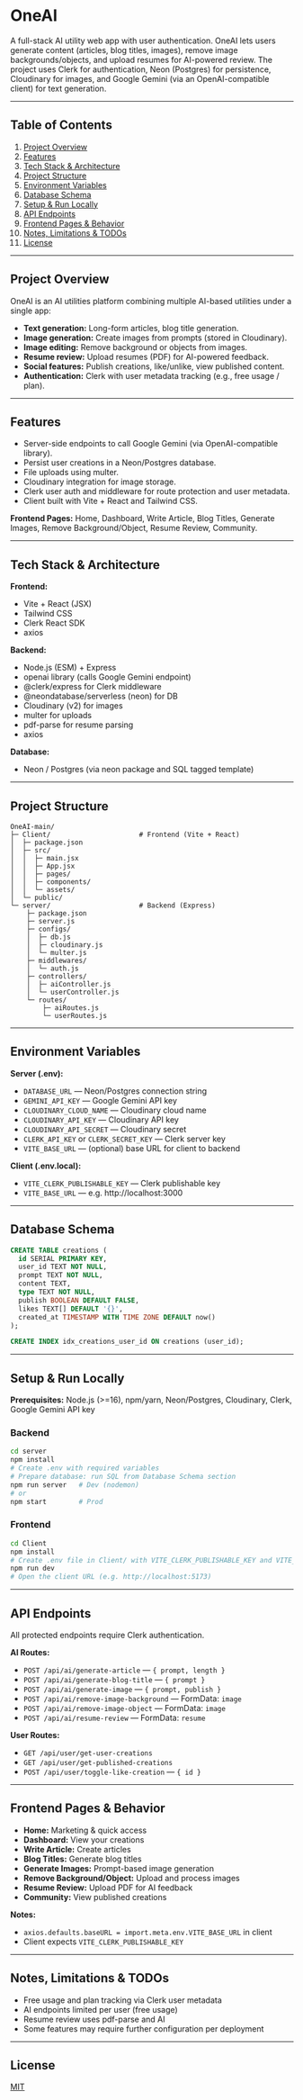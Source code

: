 # OneAI

A full-stack AI utility web app with user authentication. OneAI lets users generate content (articles, blog titles, images), remove image backgrounds/objects, and upload resumes for AI-powered review. The project uses Clerk for authentication, Neon (Postgres) for persistence, Cloudinary for images, and Google Gemini (via an OpenAI-compatible client) for text generation.

---

## Table of Contents

1. [Project Overview](#project-overview)
2. [Features](#features)
3. [Tech Stack & Architecture](#tech-stack--architecture)
4. [Project Structure](#project-structure)
5. [Environment Variables](#environment-variables)
6. [Database Schema](#database-schema)
7. [Setup & Run Locally](#setup--run-locally)
8. [API Endpoints](#api-endpoints)
9. [Frontend Pages & Behavior](#frontend-pages--behavior)
10. [Notes, Limitations & TODOs](#notes-limitations--todos)
11. [License](#license)

---

## Project Overview

OneAI is an AI utilities platform combining multiple AI-based utilities under a single app:

- **Text generation:** Long-form articles, blog title generation.
- **Image generation:** Create images from prompts (stored in Cloudinary).
- **Image editing:** Remove background or objects from images.
- **Resume review:** Upload resumes (PDF) for AI-powered feedback.
- **Social features:** Publish creations, like/unlike, view published content.
- **Authentication:** Clerk with user metadata tracking (e.g., free usage / plan).

---

## Features

- Server-side endpoints to call Google Gemini (via OpenAI-compatible library).
- Persist user creations in a Neon/Postgres database.
- File uploads using multer.
- Cloudinary integration for image storage.
- Clerk user auth and middleware for route protection and user metadata.
- Client built with Vite + React and Tailwind CSS.

**Frontend Pages:** Home, Dashboard, Write Article, Blog Titles, Generate Images, Remove Background/Object, Resume Review, Community.

---

## Tech Stack & Architecture

**Frontend:**

- Vite + React (JSX)
- Tailwind CSS
- Clerk React SDK
- axios

**Backend:**

- Node.js (ESM) + Express
- openai library (calls Google Gemini endpoint)
- @clerk/express for Clerk middleware
- @neondatabase/serverless (neon) for DB
- Cloudinary (v2) for images
- multer for uploads
- pdf-parse for resume parsing
- axios

**Database:**

- Neon / Postgres (via neon package and SQL tagged template)

---

## Project Structure

```
OneAI-main/
├─ Client/                      # Frontend (Vite + React)
│  ├─ package.json
│  ├─ src/
│  │  ├─ main.jsx
│  │  ├─ App.jsx
│  │  ├─ pages/
│  │  ├─ components/
│  │  └─ assets/
│  └─ public/
└─ server/                      # Backend (Express)
    ├─ package.json
    ├─ server.js
    ├─ configs/
    │  ├─ db.js
    │  ├─ cloudinary.js
    │  └─ multer.js
    ├─ middlewares/
    │  └─ auth.js
    ├─ controllers/
    │  ├─ aiController.js
    │  └─ userController.js
    └─ routes/
        ├─ aiRoutes.js
        └─ userRoutes.js
```

---

## Environment Variables

**Server (.env):**

- `DATABASE_URL` — Neon/Postgres connection string
- `GEMINI_API_KEY` — Google Gemini API key
- `CLOUDINARY_CLOUD_NAME` — Cloudinary cloud name
- `CLOUDINARY_API_KEY` — Cloudinary API key
- `CLOUDINARY_API_SECRET` — Cloudinary secret
- `CLERK_API_KEY` or `CLERK_SECRET_KEY` — Clerk server key
- `VITE_BASE_URL` — (optional) base URL for client to backend

**Client (.env.local):**

- `VITE_CLERK_PUBLISHABLE_KEY` — Clerk publishable key
- `VITE_BASE_URL` — e.g. http://localhost:3000

---

## Database Schema

```sql
CREATE TABLE creations (
  id SERIAL PRIMARY KEY,
  user_id TEXT NOT NULL,
  prompt TEXT NOT NULL,
  content TEXT,
  type TEXT NOT NULL,
  publish BOOLEAN DEFAULT FALSE,
  likes TEXT[] DEFAULT '{}',
  created_at TIMESTAMP WITH TIME ZONE DEFAULT now()
);

CREATE INDEX idx_creations_user_id ON creations (user_id);
```

---

## Setup & Run Locally

**Prerequisites:** Node.js (>=16), npm/yarn, Neon/Postgres, Cloudinary, Clerk, Google Gemini API key

### Backend

```bash
cd server
npm install
# Create .env with required variables
# Prepare database: run SQL from Database Schema section
npm run server   # Dev (nodemon)
# or
npm start        # Prod
```

### Frontend

```bash
cd Client
npm install
# Create .env file in Client/ with VITE_CLERK_PUBLISHABLE_KEY and VITE_BASE_URL
npm run dev
# Open the client URL (e.g. http://localhost:5173)
```

---

## API Endpoints

All protected endpoints require Clerk authentication.

**AI Routes:**

- `POST /api/ai/generate-article` — `{ prompt, length }`
- `POST /api/ai/generate-blog-title` — `{ prompt }`
- `POST /api/ai/generate-image` — `{ prompt, publish }`
- `POST /api/ai/remove-image-background` — FormData: `image`
- `POST /api/ai/remove-image-object` — FormData: `image`
- `POST /api/ai/resume-review` — FormData: `resume`

**User Routes:**

- `GET /api/user/get-user-creations`
- `GET /api/user/get-published-creations`
- `POST /api/user/toggle-like-creation` — `{ id }`

---

## Frontend Pages & Behavior

- **Home:** Marketing & quick access
- **Dashboard:** View your creations
- **Write Article:** Create articles
- **Blog Titles:** Generate blog titles
- **Generate Images:** Prompt-based image generation
- **Remove Background/Object:** Upload and process images
- **Resume Review:** Upload PDF for AI feedback
- **Community:** View published creations

**Notes:**

- `axios.defaults.baseURL = import.meta.env.VITE_BASE_URL` in client
- Client expects `VITE_CLERK_PUBLISHABLE_KEY`

---

## Notes, Limitations & TODOs

- Free usage and plan tracking via Clerk user metadata
- AI endpoints limited per user (free usage)
- Resume review uses pdf-parse and AI
- Some features may require further configuration per deployment

---

## License

[MIT](LICENSE)
